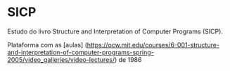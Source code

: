 # SICP
Estudo do livro Structure and Interpretation of Computer Programs (SICP).

Plataforma com as [aulas] (https://ocw.mit.edu/courses/6-001-structure-and-interpretation-of-computer-programs-spring-2005/video_galleries/video-lectures/) de 1986 

